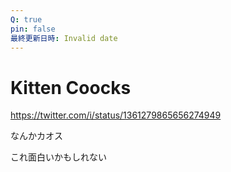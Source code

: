 ```yaml
---
Q: true
pin: false
最終更新日時: Invalid date
---
```

# Kitten Coocks

https://twitter.com/i/status/1361279865656274949

なんかカオス

これ面白いかもしれない